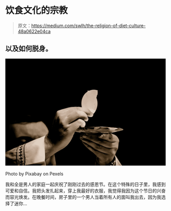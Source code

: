 # 饮食文化的宗教

> 原文：<https://medium.com/swlh/the-religion-of-diet-culture-48a0622e04ca>

## 以及如何脱身。

![](img/fc745e4d816327f012d330b5eabf2fc5.png)

Photo by Pixabay on Pexels

我和全是男人的家庭一起庆祝了刚刚过去的感恩节。在这个特殊的日子里，我感到可爱和自信。我把头发扎起来，穿上我最好的衣服，我觉得我因为这个节日的兴奋而容光焕发。在晚餐时间，房子里的一个男人当着所有人的面叫我出去，因为我选择了迷你…